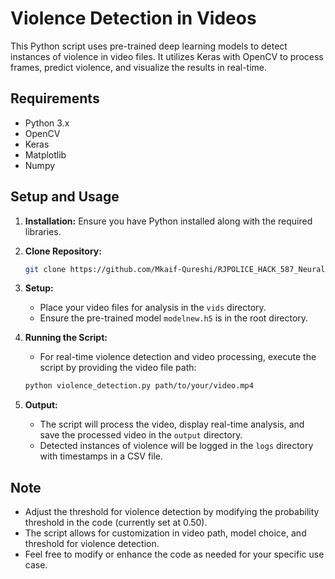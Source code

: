 # Violence Detection in Videos

This Python script uses pre-trained deep learning models to detect instances of violence in video files. It utilizes Keras with OpenCV to process frames, predict violence, and visualize the results in real-time.

## Requirements
- Python 3.x
- OpenCV
- Keras
- Matplotlib
- Numpy

## Setup and Usage

1. **Installation:** Ensure you have Python installed along with the required libraries.
   
2. **Clone Repository:**

    ```bash
    git clone https://github.com/Mkaif-Qureshi/RJPOLICE_HACK_587_NeuralEnvoys_3/Models/violence-detection.git
    ```

3. **Setup:**

    - Place your video files for analysis in the `vids` directory.
    - Ensure the pre-trained model `modelnew.h5` is in the root directory.
    
4. **Running the Script:**

    - For real-time violence detection and video processing, execute the script by providing the video file path:

    ```bash
    python violence_detection.py path/to/your/video.mp4
    ```

5. **Output:**

    - The script will process the video, display real-time analysis, and save the processed video in the `output` directory.
    - Detected instances of violence will be logged in the `logs` directory with timestamps in a CSV file.

## Note
- Adjust the threshold for violence detection by modifying the probability threshold in the code (currently set at 0.50).
- The script allows for customization in video path, model choice, and threshold for violence detection.
- Feel free to modify or enhance the code as needed for your specific use case.
